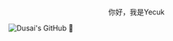 <div style="text-align: center">
 你好，我是Yecuk
</div>


![Dusai's GitHub 🤔](https://github-readme-stats.vercel.app/api?username=Yechuanjie&show_icons=true&theme=vue&count_private=true)

